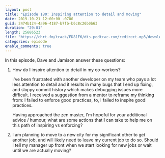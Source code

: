 ```yaml
---
layout: post
title: "Episode 180: Inspiring attention to detail and moving"
date: 2019-10-21 12:00:00 -0700
guid: 2474b124-4a96-4187-b7fb-b6c8c26b0b63
duration: "29:01"
length: 25686523
file: "https://chrt.fm/track/FD81F6/dts.podtrac.com/redirect.mp3/download.softskills.audio/sse-180.mp3"
categories: episode
enable_comments: true
---
```


In this episode, Dave and Jamison answer these questions:

1. How do I inspire attention to detail in my co-workers?
   
   I've been frustrated with another developer on my team who pays a lot less attention to detail and it results in many bugs that I end up fixing, and sloppy commit history which makes debugging issues more difficult. I received a suggestion from a mentor to reframe my thinking from: I failed to enforce good practices, to, I failed to inspire good practices.
   
   
   
   Having approached the zen master, I'm hopeful for your additional advice / humour, what are some actions that I can take to help me on this path of inspiring vs enforcing?


2. I am planning to move to a new city for my significant other to get another job, and will likely need to leave my current job to do so. Should I tell my manager up front when we start looking for new jobs or wait until we are actually moving?
